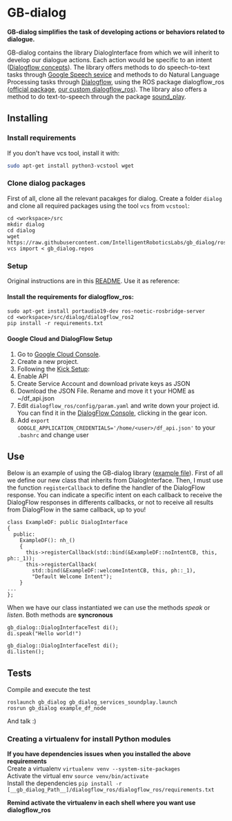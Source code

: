 # GB-dialog
**GB-dialog simplifies the task of developing actions or behaviors related to dialogue.**

GB-dialog contains the library DialogInterface from which we will inherit to develop our dialogue actions. Each action would be specific to an intent ([Dialogflow concepts](https://dialogflow.com/docs)). The library offers methods to do speech-to-text tasks through [Google Speech sevice](https://cloud.google.com/speech-to-text/) and methods to do Natural Language Processing tasks through [Dialogflow](https://dialogflow.com/), using the ROS package dialogflow_ros ([official package](https://wiki.ros.org/dialogflow_ros),  [our custom dialogflow_ros](https://github.com/jginesclavero/dialogflow_ros)). The library also offers a method to do text-to-speech through the package [sound_play](https://wiki.ros.org/sound_play).

## Installing

### Install requirements
If you don't have vcs tool, install it with:

```bash
sudo apt-get install python3-vcstool wget
```

### Clone dialog packages

First of all, clone all the relevant pacakges for  dialog. Create a folder `dialog` and clone all required packages using the tool `vcs` from  `vcstool`:

```
cd <workspace>/src
mkdir dialog
cd dialog
wget https://raw.githubusercontent.com/IntelligentRoboticsLabs/gb_dialog/ros2/gb_dialog.repos
vcs import < gb_dialog.repos
```

### Setup

Original instructions are in this [README](https://github.com/jginesclavero/dialogflow_ros/tree/master/dialogflow_ros). Use it as reference:


#### Install the requirements for dialogflow_ros:

```
sudo apt-get install portaudio19-dev ros-noetic-rosbridge-server
cd <workspace>/src/dialog/dialogflow_ros2
pip install -r requirements.txt
```

#### Google Cloud and DialogFlow Setup

1. Go to [Google Cloud Console](https://console.cloud.google.com/).
2. Create a new project.
3. Following the [Kick Setup](https://cloud.google.com/dialogflow/es/docs/quick/setup):
1. Enable API
  2. Create Service Account and download private keys as JSON
7. Download the JSON File. Rename and move it t your HOME as ~/df_api.json
8. Edit `dialogflow_ros/config/param.yaml` and write down your project id. You can find it in the [DialogFlow Console](https://dialogflow.cloud.google.com/), clicking in the gear icon.
9. Add `export GOOGLE_APPLICATION_CREDENTIALS='/home/<user>/df_api.json'` to your `.bashrc` and change user

## Use

Below is an example of using the GB-dialog library ([example file](https://github.com/IntelligentRoboticsLabs/gb_dialog/blob/master/gb_dialog/src/example/exampleDF.cpp)).
First of all we define our new class that inherits from DialogInterface.
Then, I must use the function ```registerCallback``` to define the handler of the DialogFlow response. You can indicate a specific intent on each callback to receive the DialogFlow responses in differents callbacks, or not to receive all results from DialogFlow in the same callback, up to you!

```
class ExampleDF: public DialogInterface
{
  public:
    ExampleDF(): nh_()
    {
      this->registerCallback(std::bind(&ExampleDF::noIntentCB, this, ph::_1));
      this->registerCallback(
        std::bind(&ExampleDF::welcomeIntentCB, this, ph::_1),
        "Default Welcome Intent");
    }
...
};

```
When we have our class instantiated we can use the methods *speak* or *listen*. Both methods are **syncronous**

```
gb_dialog::DialogInterfaceTest di();
di.speak("Hello world!")
```
```
gb_dialog::DialogInterfaceTest di();
di.listen();
```

## Tests
Compile and execute the test

```
roslaunch gb_dialog gb_dialog_services_soundplay.launch
rosrun gb_dialog example_df_node
```

And talk :)

### Creating a virtualenv for install Python modules
**If you have dependencies issues when you installed the above requirements**  
Create a virtualenv ```virtualenv venv --system-site-packages```  
Activate the virtual env ``` source venv/bin/activate ```  
Install the dependencies ``` pip install -r [__gb_dialog_Path__]/dialogflow_ros/dialogflow_ros/requirements.txt ```  

**Remind activate the virtualenv in each shell where you want use dialogflow_ros**
